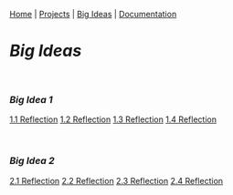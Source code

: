 [Home](https://kaankutluer.github.io/kaankutluer.github.io/) | [Projects](https://kaankutluer.github.io/kaankutluer.github.io/projects.md) | [Big Ideas](https://kaankutluer.github.io/kaankutluer.github.io/big_ideas.md) | [Documentation](https://kaankutluer.github.io/kaankutluer.github.io/documentation.md)

# ***Big Ideas***

<br>

### ***Big Idea 1***

[1.1 Reflection](https://kaankutluer.github.io/Big_Ideas/BigIdeas1Reflection/1.1)
[1.2 Reflection](https://kaankutluer.github.io/Big_Ideas/BigIdeas1Reflection/1.2)
[1.3 Reflection](https://kaankutluer.github.io/Big_Ideas/BigIdeas1Reflection/1.3)
[1.4 Reflection](https://kaankutluer.github.io/Big_Ideas/BigIdeas1Reflection/1.4)

<br>

### ***Big Idea 2***

[2.1 Reflection](https://kaankutluer.github.io/Big_Ideas/BigIdeas1Reflection/2.1)
[2.2 Reflection](https://kaankutluer.github.io/Big_Ideas/BigIdeas1Reflection/2.2)
[2.3 Reflection](https://kaankutluer.github.io/Big_Ideas/BigIdeas1Reflection/2.3)
[2.4 Reflection](https://kaankutluer.github.io/Big_Ideas/BigIdeas1Reflection/2.4)
